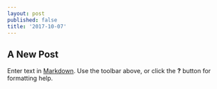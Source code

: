 ```yaml
---
layout: post
published: false
title: '2017-10-07'
---
```

## A New Post

Enter text in [Markdown](https://github.com/tvpollet/tvpollet.github.io/blob/master/_posts/Molho%20et%20al%202016.pdf). Use the toolbar above, or click the **?** button for formatting help.
